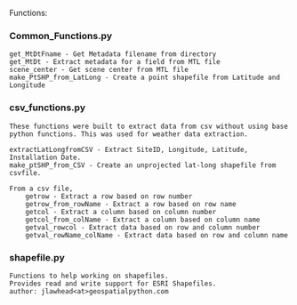 Functions:

### Common_Functions.py
    get_MtDtFname - Get Metadata filename from directory
    get_MtDt - Extract metadata for a field from MTL file
    scene_center - Get scene center from MTL file
    make_PtSHP_from_LatLong - Create a point shapefile from Latitude and Longitude
   
   
### csv_functions.py
    These functions were built to extract data from csv without using base python functions. This was used for weather data extraction.
    
    extractLatLongfromCSV - Extract SiteID, Longitude, Latitude, Installation Date.
    make_ptSHP_from_CSV - Create an unprojected lat-long shapefile from csvfile.
    
    From a csv file,
        getrow - Extract a row based on row number
        getrow_from_rowName - Extract a row based on row name
        getcol - Extract a column based on column number
        getcol_from_colName - Extract a column based on column name
        getval_rowcol - Extract data based on row and column number
        getval_rowName_colName - Extract data based on row and column name
    

### shapefile.py
    Functions to help working on shapefiles.
    Provides read and write support for ESRI Shapefiles.
    author: jlawhead<at>geospatialpython.com
